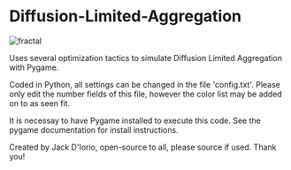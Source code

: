 # Diffusion-Limited-Aggregation
![fractal](https://user-images.githubusercontent.com/73403239/207200254-93436730-273c-429d-a3e4-aae052db322b.PNG)

Uses several optimization tactics to simulate Diffusion Limited Aggregation with Pygame.

Coded in Python, all settings can be changed in the file 'config.txt'. Please only edit the number fields of this file, however the color list may be added on to as seen fit.

It is necessay to have Pygame installed to execute this code. See the pygame documentation for install instructions.

Created by Jack D'Iorio, open-source to all, please source if used. Thank you!
